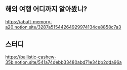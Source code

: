 ## 해외 여행 어디까지 알아봤니?

https://abaft-memory-a20.notion.site/3287a51544264929974134ce8858c7a3

## 스터디

https://ballistic-cashew-35b.notion.site/541a74debb33480abd71e34bb2dda96a
